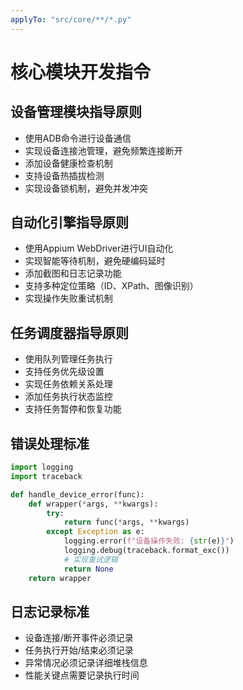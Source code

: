 ```yaml
---
applyTo: "src/core/**/*.py"
---
```


# 核心模块开发指令

## 设备管理模块指导原则

- 使用ADB命令进行设备通信
- 实现设备连接池管理，避免频繁连接断开
- 添加设备健康检查机制
- 支持设备热插拔检测
- 实现设备锁机制，避免并发冲突

## 自动化引擎指导原则

- 使用Appium WebDriver进行UI自动化
- 实现智能等待机制，避免硬编码延时
- 添加截图和日志记录功能
- 支持多种定位策略（ID、XPath、图像识别）
- 实现操作失败重试机制

## 任务调度器指导原则

- 使用队列管理任务执行
- 支持任务优先级设置
- 实现任务依赖关系处理
- 添加任务执行状态监控
- 支持任务暂停和恢复功能

## 错误处理标准

```python
import logging
import traceback

def handle_device_error(func):
    def wrapper(*args, **kwargs):
        try:
            return func(*args, **kwargs)
        except Exception as e:
            logging.error(f"设备操作失败: {str(e)}")
            logging.debug(traceback.format_exc())
            # 实现重试逻辑
            return None
    return wrapper
```

## 日志记录标准

- 设备连接/断开事件必须记录
- 任务执行开始/结束必须记录
- 异常情况必须记录详细堆栈信息
- 性能关键点需要记录执行时间
